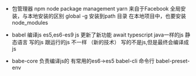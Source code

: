 - 包管理器
  npm   node package management
  yarn 来自于Facebook
  全局安装，与本地安装的区别
  global -g 安装到path 目录
  在本地项目中，也要安装
  node_modules

- babel 编译js
es5,es6-es9
js 更新了新功能 await
typescript java一样的js 静态语言
写的js  跟运行的js 不一样 （新的技术）
写的不是js,但是最终会编译成js

- babe-core  负责编译js的
  有常用的es6->es5
  babel-cli 命令行
  babel-preset-env